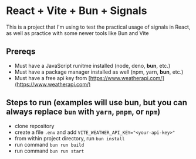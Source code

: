 # React + Vite + Bun + Signals

This is a project that I'm using to test the practical usage of signals in React, as well as practice with some newer tools like Bun and Vite

## Prereqs

- Must have a JavaScript runitme installed (node, deno, **bun**, etc.)
- Must have a package manager installed as well (npm, yarn, **bun**, etc.)
- Must have a free api key from [https://www.weatherapi.com/](https://www.weatherapi.com/)

## Steps to run (examples will use **bun**, but you can always replace `bun` with `yarn`, `pnpm`, or `npm`)

- clone repository
- create a file `.env` and add `VITE_WEATHER_API_KEY="<your-api-key>"`
- from within project directory, run `bun install`
- run command `bun run build`
- run command `bun run start`

